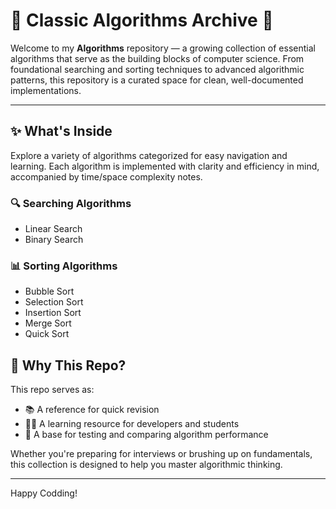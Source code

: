 # 🧠 Classic Algorithms Archive 🚀

Welcome to my **Algorithms** repository — a growing collection of essential algorithms that serve as the building blocks of computer science. From foundational searching and sorting techniques to advanced algorithmic patterns, this repository is a curated space for clean, well-documented implementations.

---

## ✨ What's Inside

Explore a variety of algorithms categorized for easy navigation and learning. Each algorithm is implemented with clarity and efficiency in mind, accompanied by time/space complexity notes.

### 🔍 Searching Algorithms

- Linear Search
- Binary Search

### 📊 Sorting Algorithms

- Bubble Sort
- Selection Sort
- Insertion Sort
- Merge Sort
- Quick Sort

## 🧠 Why This Repo?

This repo serves as:

- 📚 A reference for quick revision
- 👨‍💻 A learning resource for developers and students
- 🧪 A base for testing and comparing algorithm performance

Whether you're preparing for interviews or brushing up on fundamentals, this collection is designed to help you master algorithmic thinking.

---

Happy Codding!
